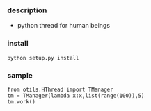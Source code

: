 ### description
- python thread for human beings

### install
```
python setup.py install
```

### sample
```
from otils.HThread import TManager
tm = TManager(lambda x:x,list(range(100)),5)
tm.work()
```